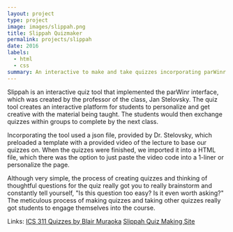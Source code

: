 ```yaml
---
layout: project
type: project
image: images/slippah.png
title: Slippah Quizmaker
permalink: projects/slippah
date: 2016
labels:
  - html
  - css
summary: An interactive to make and take quizzes incorporating parWinr for ICS 311.
---
```


<div class="ui small rounded images">
</div>

Slippah is an interactive quiz tool that implemented the parWinr interface, which was created by the professor of the class, Jan Stelovsky. The quiz tool creates an interactive platform for students to personalize and get creative with the material being taught. The students would then exchange quizzes within groups to complete by the next class.

Incorporating the tool used a json file, provided by Dr. Stelovsky, which preloaded a template with a provided video of the lecture to base our quizzes on. When the quizzes were finished, we imported it into a HTML file, which there was the option to just paste the video code into a 1-liner or personalize the page.

Although very simple, the process of creating quizzes and thinking of thoughtful questions for the quiz really got you to really brainstorm and constantly tell yourself, "Is this question too easy? Is it even worth asking?" The meticulous process of making quizzes and taking other quizzes really got students to engage themselves into the course.

Links: 
[ICS 311 Quizzes by Blair Muraoka](https://www2.hawaii.edu/~bmura/ics311f16/index.html)
[Slippah Quiz Making Site](www.slippah.com/company-pages/)




